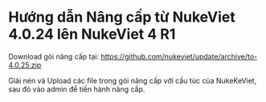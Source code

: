 # Hướng dẫn Nâng cấp từ NukeViet 4.0.24 lên NukeViet 4 R1


Download gói nâng cấp tại: https://github.com/nukeviet/update/archive/to-4.0.25.zip

Giải nén và Upload các file trong gói nâng cấp với cấu túc của NukeKeViet, sau đó vào admin để tiến hành nâng cấp.
